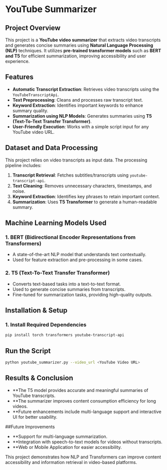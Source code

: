 # YouTube Summarizer

## Project Overview
This project is a **YouTube video summarizer** that extracts video transcripts and generates concise summaries using **Natural Language Processing (NLP)** techniques. It utilizes **pre-trained transformer models** such as **BERT and T5** for efficient summarization, improving accessibility and user experience.

## Features
- **Automatic Transcript Extraction**: Retrieves video transcripts using the `YouTubeTranscriptApi`.
- **Text Preprocessing**: Cleans and processes raw transcript text.
- **Keyword Extraction**: Identifies important keywords to enhance summary quality.
- **Summarization using NLP Models**: Generates summaries using **T5 (Text-To-Text Transfer Transformer)**.
- **User-Friendly Execution**: Works with a simple script input for any YouTube video URL.

## Dataset and Data Processing
This project relies on video transcripts as input data. The processing pipeline includes:
1. **Transcript Retrieval**: Fetches subtitles/transcripts using `youtube-transcript-api`.
2. **Text Cleaning**: Removes unnecessary characters, timestamps, and noise.
3. **Keyword Extraction**: Identifies key phrases to retain important context.
4. **Summarization**: Uses **T5 Transformer** to generate a human-readable summary.

## Machine Learning Models Used
### **1. BERT (Bidirectional Encoder Representations from Transformers)**
- A state-of-the-art NLP model that understands text contextually.
- Used for feature extraction and pre-processing in some cases.

### **2. T5 (Text-To-Text Transfer Transformer)**
- Converts text-based tasks into a text-to-text format.
- Used to generate concise summaries from transcripts.
- Fine-tuned for summarization tasks, providing high-quality outputs.

## Installation & Setup
### **1. Install Required Dependencies**
```bash
pip install torch transformers youtube-transcript-api
```

## Run the Script
```bash
python youtube_summarizer.py --video_url <YouTube Video URL>
```

## Results & Conclusion
- **The T5 model provides accurate and meaningful summaries of YouTube transcripts.
- **The summarizer improves content consumption efficiency for long videos.
- **Future enhancements include multi-language support and interactive UI for better usability.

##Future Improvements
- **Support for multi-language summarization.
- **Integration with speech-to-text models for videos without transcripts.
- **Web or Mobile Application for easier accessibility.

This project demonstrates how NLP and Transformers can improve content accessibility and information retrieval in video-based platforms.
